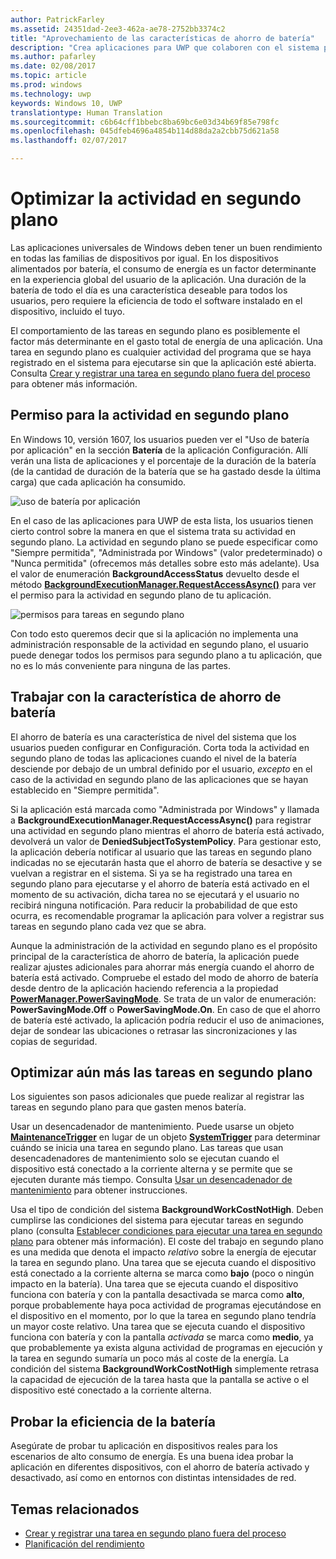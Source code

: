 ```yaml
---
author: PatrickFarley
ms.assetid: 24351dad-2ee3-462a-ae78-2752bb3374c2
title: "Aprovechamiento de las características de ahorro de batería"
description: "Crea aplicaciones para UWP que colaboren con el sistema para usar tareas en segundo plano con un consumo eficiente de la batería."
ms.author: pafarley
ms.date: 02/08/2017
ms.topic: article
ms.prod: windows
ms.technology: uwp
keywords: Windows 10, UWP
translationtype: Human Translation
ms.sourcegitcommit: c6b64cff1bbebc8ba69bc6e03d34b69f85e798fc
ms.openlocfilehash: 045dfeb4696a4854b114d88da2a2cbb75d621a58
ms.lasthandoff: 02/07/2017

---
```


# <a name="optimize-background-activity"></a>Optimizar la actividad en segundo plano

Las aplicaciones universales de Windows deben tener un buen rendimiento en todas las familias de dispositivos por igual. En los dispositivos alimentados por batería, el consumo de energía es un factor determinante en la experiencia global del usuario de la aplicación. Una duración de la batería de todo el día es una característica deseable para todos los usuarios, pero requiere la eficiencia de todo el software instalado en el dispositivo, incluido el tuyo. 

El comportamiento de las tareas en segundo plano es posiblemente el factor más determinante en el gasto total de energía de una aplicación. Una tarea en segundo plano es cualquier actividad del programa que se haya registrado en el sistema para ejecutarse sin que la aplicación esté abierta. Consulta [Crear y registrar una tarea en segundo plano fuera del proceso](https://msdn.microsoft.com/windows/uwp/launch-resume/create-and-register-a-background-task) para obtener más información.

## <a name="background-activity-allowance"></a>Permiso para la actividad en segundo plano

En Windows 10, versión 1607, los usuarios pueden ver el "Uso de batería por aplicación" en la sección **Batería** de la aplicación Configuración. Allí verán una lista de aplicaciones y el porcentaje de la duración de la batería (de la cantidad de duración de la batería que se ha gastado desde la última carga) que cada aplicación ha consumido. 

![uso de batería por aplicación](images/battery-usage-by-app.png)

En el caso de las aplicaciones para UWP de esta lista, los usuarios tienen cierto control sobre la manera en que el sistema trata su actividad en segundo plano. La actividad en segundo plano se puede especificar como "Siempre permitida", "Administrada por Windows" (valor predeterminado) o "Nunca permitida" (ofrecemos más detalles sobre esto más adelante). Usa el valor de enumeración **BackgroundAccessStatus** devuelto desde el método [**BackgroundExecutionManager.RequestAccessAsync()**](https://msdn.microsoft.com/library/windows/apps/windows.applicationmodel.background.backgroundexecutionmanager.requestaccessasync.aspx) para ver el permiso para la actividad en segundo plano de tu aplicación.

![permisos para tareas en segundo plano](images/background-task-permissions.png)

Con todo esto queremos decir que si la aplicación no implementa una administración responsable de la actividad en segundo plano, el usuario puede denegar todos los permisos para segundo plano a tu aplicación, que no es lo más conveniente para ninguna de las partes.

## <a name="work-with-the-battery-saver-feature"></a>Trabajar con la característica de ahorro de batería
El ahorro de batería es una característica de nivel del sistema que los usuarios pueden configurar en Configuración. Corta toda la actividad en segundo plano de todas las aplicaciones cuando el nivel de la batería desciende por debajo de un umbral definido por el usuario, *excepto* en el caso de la actividad en segundo plano de las aplicaciones que se hayan establecido en "Siempre permitida".

Si la aplicación está marcada como "Administrada por Windows" y llamada a **BackgroundExecutionManager.RequestAccessAsync()** para registrar una actividad en segundo plano mientras el ahorro de batería está activado, devolverá un valor de **DeniedSubjectToSystemPolicy**. Para gestionar esto, la aplicación debería notificar al usuario que las tareas en segundo plano indicadas no se ejecutarán hasta que el ahorro de batería se desactive y se vuelvan a registrar en el sistema. Si ya se ha registrado una tarea en segundo plano para ejecutarse y el ahorro de batería está activado en el momento de su activación, dicha tarea no se ejecutará y el usuario no recibirá ninguna notificación. Para reducir la probabilidad de que esto ocurra, es recomendable programar la aplicación para volver a registrar sus tareas en segundo plano cada vez que se abra.

Aunque la administración de la actividad en segundo plano es el propósito principal de la característica de ahorro de batería, la aplicación puede realizar ajustes adicionales para ahorrar más energía cuando el ahorro de batería está activado. Compruebe el estado del modo de ahorro de batería desde dentro de la aplicación haciendo referencia a la propiedad [**PowerManager.PowerSavingMode**](https://msdn.microsoft.com/library/windows/apps/windows.phone.system.power.powermanager.powersavingmode.aspx). Se trata de un valor de enumeración: **PowerSavingMode.Off** o **PowerSavingMode.On**. En caso de que el ahorro de batería esté activado, la aplicación podría reducir el uso de animaciones, dejar de sondear las ubicaciones o retrasar las sincronizaciones y las copias de seguridad. 

## <a name="further-optimize-background-tasks"></a>Optimizar aún más las tareas en segundo plano
Los siguientes son pasos adicionales que puede realizar al registrar las tareas en segundo plano para que gasten menos batería.

Usar un desencadenador de mantenimiento. Puede usarse un objeto [**MaintenanceTrigger**](https://msdn.microsoft.com/library/windows/apps/windows.applicationmodel.background.maintenancetrigger.aspx) en lugar de un objeto [**SystemTrigger**](https://msdn.microsoft.com/library/windows/apps/windows.applicationmodel.background.systemtrigger.aspx) para determinar cuándo se inicia una tarea en segundo plano. Las tareas que usan desencadenadores de mantenimiento solo se ejecutan cuando el dispositivo está conectado a la corriente alterna y se permite que se ejecuten durante más tiempo. Consulta [Usar un desencadenador de mantenimiento](https://msdn.microsoft.com/windows/uwp/launch-resume/use-a-maintenance-trigger) para obtener instrucciones.

Usa el tipo de condición del sistema **BackgroundWorkCostNotHigh**. Deben cumplirse las condiciones del sistema para ejecutar tareas en segundo plano (consulta [Establecer condiciones para ejecutar una tarea en segundo plano](https://msdn.microsoft.com/windows/uwp/launch-resume/set-conditions-for-running-a-background-task) para obtener más información). El coste del trabajo en segundo plano es una medida que denota el impacto *relativo* sobre la energía de ejecutar la tarea en segundo plano. Una tarea que se ejecuta cuando el dispositivo está conectado a la corriente alterna se marca como **bajo** (poco o ningún impacto en la batería). Una tarea que se ejecuta cuando el dispositivo funciona con batería y con la pantalla desactivada se marca como **alto**, porque probablemente haya poca actividad de programas ejecutándose en el dispositivo en el momento, por lo que la tarea en segundo plano tendría un mayor coste relativo. Una tarea que se ejecuta cuando el dispositivo funciona con batería y con la pantalla *activada* se marca como **medio**, ya que probablemente ya exista alguna actividad de programas en ejecución y la tarea en segundo sumaría un poco más al coste de la energía. La condición del sistema **BackgroundWorkCostNotHigh** simplemente retrasa la capacidad de ejecución de la tarea hasta que la pantalla se active o el dispositivo esté conectado a la corriente alterna.

## <a name="test-battery-efficiency"></a>Probar la eficiencia de la batería

Asegúrate de probar tu aplicación en dispositivos reales para los escenarios de alto consumo de energía. Es una buena idea probar la aplicación en diferentes dispositivos, con el ahorro de batería activado y desactivado, así como en entornos con distintas intensidades de red.

## <a name="related-topics"></a>Temas relacionados

* [Crear y registrar una tarea en segundo plano fuera del proceso](https://msdn.microsoft.com/windows/uwp/launch-resume/create-and-register-a-background-task)  
* [Planificación del rendimiento](https://msdn.microsoft.com/windows/uwp/debug-test-perf/planning-and-measuring-performance)  


